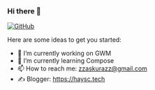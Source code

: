 ### Hi there 👋

[![GitHub](https://img.shields.io/badge/dynamic/json?logo=github&label=GitHub&labelColor=495867&color=495867&query=%24.data.totalSubs&url=https%3A%2F%2Fapi.spencerwoo.com%2Fsubstats%2F%3Fsource%3Dgithub%26queryKey%3Dhayschan&style=flat-square)](https://github.com/zzsakurazz)

Here are some ideas to get you started:

- 🔭 I’m currently working on GWM
- 🌱 I’m currently learning Compose
- 📫 How to reach me: zzaskurazz@gmail.com
- ✍️ Blogger: https://haysc.tech

